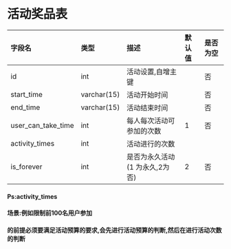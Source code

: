 # 活动奖品表

| 字段名 | 类型 | 描述 | 默认值 | 是否为空 |
| :--- | :--- | :--- | :--- | :--- |
| id | int | 活动设置,自增主键 |  | 否 |
| start\_time | varchar\(15\) | 活动开始时间 |  | 否 |
| end\_time | varchar\(15\) | 活动结束时间 |  | 否 |
| user\_can\_take\_time | int | 每人每次活动可参加的次数 | 1 | 否 |
| activity\_times | int | 活动进行的次数 |  |  |
| is\_forever | int | 是否为永久活动\(1 为永久,2为否\) | 2 | 否 |

#### Ps:activity\_times

#### 场景:例如限制前100名用户参加

#### 的前提必须要满足活动预算的要求,会先进行活动预算的判断,然后在进行活动次数的判断



